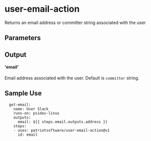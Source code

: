 # user-email-action

Returns an email address or committer string associated with the user


## Parameters

## Output

#### 'email'
Email address associated with the user. Default is ```committer``` string.

## Sample Use

```
  get-email:
    name: User Slack
    runs-on: psidev-linux
    outputs:
      email: ${{ steps.email.outputs.address }}
    steps:
    - uses: patriotsoftware/user-email-action@v1
      id: email
```
